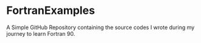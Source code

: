 # FortranExamples
A Simple GitHub Repository containing the source codes I wrote during my journey to learn Fortran 90.
